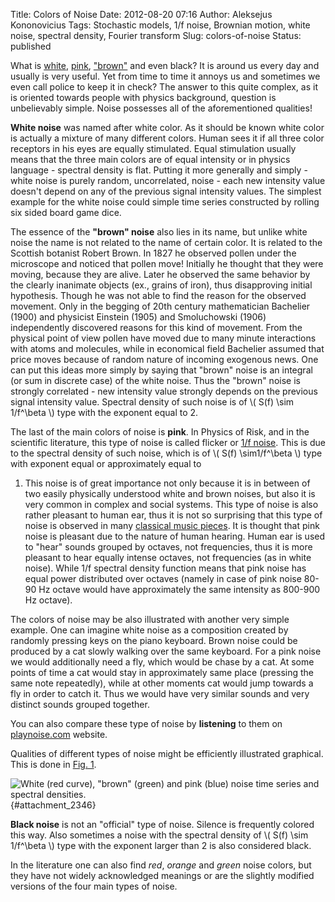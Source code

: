 Title: Colors of Noise
Date: 2012-08-20 07:16
Author: Aleksejus Kononovicius
Tags: Stochastic models, 1/f noise, Brownian motion, white noise, spectral density, Fourier transform
Slug: colors-of-noise
Status: published

What is [white](/tag/white-noise/), [pink](/tag/1f-noise/),
["brown"](/tag/brownian-motion/) and even
black? It is around us every day and usually is very useful. Yet from
time to time it annoys us and sometimes we even call police to keep it
in check? The answer to this quite complex, as it is oriented towards
people with physics background, question is unbelievably simple. Noise
possesses all of the aforementioned
qualities!<!--more-->

**White noise** was named after white color. As it should be known white
color is actually a mixture of many different colors. Human sees it if
all three color receptors in his eyes are equally stimulated. Equal
stimulation usually means that the three main colors are of equal
intensity or in physics language - spectral density is flat. Putting it
more generally and simply - white noise is purely random, uncorrelated,
noise - each new intensity value doesn't depend on any of the previous
signal intensity values. The simplest example for the white noise could
simple time series constructed by rolling six sided board game dice.

The essence of the **"brown" noise** also lies in its name, but unlike
white noise the name is not related to the name of certain color. It is
related to the Scottish botanist Robert Brown. In 1827 he observed
pollen under the microscope and noticed that pollen move! Initially he
thought that they were moving, because they are alive. Later he observed
the same behavior by the clearly inanimate objects (ex., grains of
iron), thus disapproving initial hypothesis. Though he was not able to
find the reason for the observed movement. Only in the begging of 20th
century mathematician Bachelier (1900) and physicist Einstein (1905) and
Smoluchowski (1906) independently discovered reasons for this kind of
movement. From the physical point of view pollen have moved due to many
minute interactions with atoms and molecules, while in economical field
Bachelier assumed that price moves because of random nature of incoming
exogenous news. One can put this ideas more simply by saying that
"brown" noise is an integral (or sum in discrete case) of the white
noise. Thus the "brown" noise is strongly correlated - new intensity
value strongly depends on the previous signal intensity value. Spectral
density of such noise is of \\\(  S(f) \sim 1/f^\beta  \\\) type
with the exponent equal to 2.

The last of the main colors of noise is **pink**. In Physics of Risk,
and in the scientific literature, this type of noise is called flicker
or [1/f noise](/tag/1f-noise/). This is due
to the spectral density of such noise, which is of \\\(  S(f) \sim1/f^\beta  \\\) type with exponent equal or approximately equal to
1. This noise is of great importance not only because it is in between
of two easily physically understood white and brown noises, but also it
is very common in complex and social systems. This type of noise is also
rather pleasant to human ear, thus it is not so surprising that this
type of noise is observed in many [classical music
pieces]({filename}/articles/2012/music-point-processes-and-1f-noise.md).
It is thought that pink noise is pleasant due to the nature of human
hearing. Human ear is used to "hear" sounds grouped by octaves, not
frequencies, thus it is more pleasant to hear equally intense octaves,
not frequencies (as in white noise). While 1/f spectral density function
means that pink noise has equal power distributed over octaves (namely
in case of pink noise 80-90 Hz octave would have approximately the same
intensity as 800-900 Hz octave).

The colors of noise may be also illustrated with another very simple
example. One can imagine white noise as a composition created by
randomly pressing keys on the piano keyboard. Brown noise could be
produced by a cat slowly walking over the same keyboard. For a pink
noise we would additionally need a fly, which would be chase by a cat.
At some points of time a cat would stay in approximately same place
(pressing the same note repeatedly), while at other moments cat would
jump towards a fly in order to catch it. Thus we would have very similar
sounds and very distinct sounds grouped together.

You can also compare these type of noise by **listening** to them on
[playnoise.com](https://playnoise.com/) website.

Qualities of different types of noise might be efficiently illustrated
graphical. This is done in [Fig. 1](#attachment_2346).

![White (red curve), "brown" (green) and pink (blue) noise time
series and spectral densities.]({static}/uploads/2012/colors-of-noise.png "White (red curve), 'brown' (green) and pink (blue) noise time
series and spectral densities."){#attachment\_2346}

**Black noise** is not an "official" type of noise. Silence is
frequently colored this way. Also sometimes a noise with the spectral
density of \\\(  S(f) \sim 1/f^\beta  \\\) type with the exponent
larger than 2 is also considered black.

In the literature one can also find *red*, *orange* and *green* noise
colors, but they have not widely acknowledged meanings or are the
slightly modified versions of the four main types of noise.

